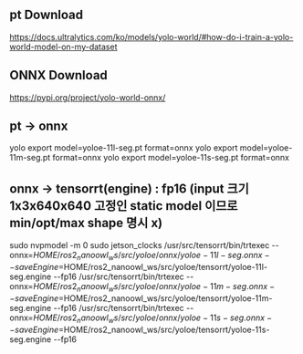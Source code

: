 ## pt Download
https://docs.ultralytics.com/ko/models/yolo-world/#how-do-i-train-a-yolo-world-model-on-my-dataset

## ONNX Download
https://pypi.org/project/yolo-world-onnx/

## pt -> onnx

yolo export model=yoloe-11l-seg.pt format=onnx 
yolo export model=yoloe-11m-seg.pt format=onnx 
yolo export model=yoloe-11s-seg.pt format=onnx 

## onnx -> tensorrt(engine) : fp16 (input 크기 1x3x640x640 고정인 static model 이므로 min/opt/max shape 명시 x)

sudo nvpmodel -m 0
sudo jetson_clocks
/usr/src/tensorrt/bin/trtexec --onnx=$HOME/ros2_nanoowl_ws/src/yoloe/onnx/yoloe-11l-seg.onnx --saveEngine=$HOME/ros2_nanoowl_ws/src/yoloe/tensorrt/yoloe-11l-seg.engine --fp16
/usr/src/tensorrt/bin/trtexec --onnx=$HOME/ros2_nanoowl_ws/src/yoloe/onnx/yoloe-11m-seg.onnx --saveEngine=$HOME/ros2_nanoowl_ws/src/yoloe/tensorrt/yoloe-11m-seg.engine --fp16
/usr/src/tensorrt/bin/trtexec --onnx=$HOME/ros2_nanoowl_ws/src/yoloe/onnx/yoloe-11s-seg.onnx --saveEngine=$HOME/ros2_nanoowl_ws/src/yoloe/tensorrt/yoloe-11s-seg.engine --fp16
